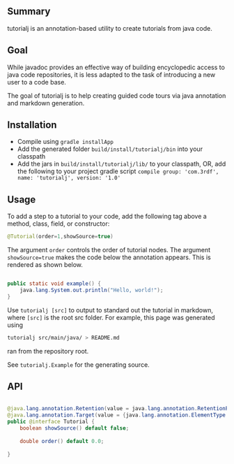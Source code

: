 Summary
-------

tutorialj is an annotation-based utility to create tutorials from java code.

Goal
----

While javadoc provides an effective way of building encyclopedic access to 
java code repositories, it is less adapted to the task of introducing a new user to a 
code base.

The goal of tutorialj is to help creating guided code tours via
java annotation and markdown generation. 

Installation
------------

- Compile using ``gradle installApp``
- Add the generated folder ``build/install/tutorialj/bin`` into your classpath
- Add the jars in  ``build/install/tutorialj/lib/`` to your classpath, OR, add
the following to your project gradle script 
```compile group: 'com.3rdf', name: 'tutorialj', version: '1.0'```




Usage
-----

To add a step to a tutorial to your code, add the following tag above a 
method, class, field, or constructor:
```java
@Tutorial(order=1,showSource=true)
```

The argument ``order`` controls the order of tutorial nodes. The argument 
``showSource=true`` makes the code below the annotation 
appears. This is rendered as shown below.


```java

public static void example() {
    java.lang.System.out.println("Hello, world!");
}
```

Use ``tutorialj [src]`` to output to standard out the tutorial in markdown,
where ``[src]`` is the root src folder. For example, this page was 
generated using
```bash
tutorialj src/main/java/ > README.md 
```
ran from the repository root.

See ``tutorialj.Example`` for the generating source.



API
---


```java

@java.lang.annotation.Retention(value = java.lang.annotation.RetentionPolicy.SOURCE)
@java.lang.annotation.Target(value = {java.lang.annotation.ElementType.CONSTRUCTOR ,java.lang.annotation.ElementType.FIELD ,java.lang.annotation.ElementType.METHOD ,java.lang.annotation.ElementType.TYPE})
public @interface Tutorial {
    boolean showSource() default false;
    
    double order() default 0.0;
    
}
```

